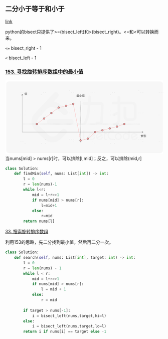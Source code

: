 
## 二分小于等于和小于
 
[link](https://leetcode.cn/problems/maximum-profit-in-job-scheduling/solutions/1913089/dong-tai-gui-hua-er-fen-cha-zhao-you-hua-zkcg/?envType=daily-question&envId=2024-05-04)

python的bisect只提供了>=(bisect_left)和>(bisect_right)。<=和<可以转换而来。

`<=` bisect_right - 1

`<`  bisect_left - 1


### [153. 寻找旋转排序数组中的最小值](https://leetcode.cn/problems/find-minimum-in-rotated-sorted-array/)

![](/images/2024-05-14-09-39-37.png)
当nums[mid] > nums[r]时，可以排除[l,mid]；反之，可以排除(mid,r]

```python
class Solution:
    def findMin(self, nums: List[int]) -> int:
        l = 0
        r = len(nums)-1
        while l<r:
            mid = l+r>>1
            if nums[mid] > nums[r]: 
                l=mid+1
            else: 
                r=mid
        return nums[l]
```
[33. 搜索旋转排序数组](https://leetcode.cn/problems/search-in-rotated-sorted-array/description/)

利用153的思路，先二分找到最小值，然后再二分一次。
```py
class Solution:
    def search(self, nums: List[int], target: int) -> int:
        l = 0
        r = len(nums) - 1
        while l < r:
            mid = l+r>>1
            if nums[mid] > nums[r]:
                l = mid + 1
            else:
                r = mid 

        if target > nums[-1]:
            i = bisect_left(nums,target,hi=l)
        else:
            i = bisect_left(nums,target,lo=l)
        return i if nums[i] == target else -1
```



